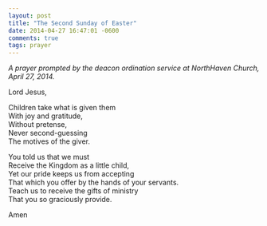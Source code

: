 ```yaml
---
layout: post
title: "The Second Sunday of Easter"
date: 2014-04-27 16:47:01 -0600
comments: true
tags: prayer
---
```


*A prayer prompted by the deacon ordination service at NorthHaven Church, April 27, 2014.*

Lord Jesus,

Children take what is given them  
With joy and gratitude,  
Without pretense,  
Never second-guessing  
The motives of the giver.

You told us that we must  
Receive the Kingdom as a little child,  
Yet our pride keeps us from accepting  
That which you offer by the hands of your servants.  
Teach us to receive the gifts of ministry  
That you so graciously provide.

Amen

